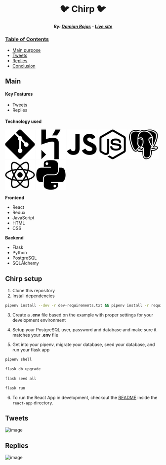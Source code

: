 <h1 align="center">🐦 Chirp 🐦</h1>

<h5 align="center">  By:  <a href="https://github.com/Jared-Kunhart">Damian Rojas</a> - <a href="https://app-chirp-jd.herokuapp.com/login"><i>Live site</i></h5>

### Table of Contents
- [Main purpose](#main)
- [Tweets](#tweets)
- [Replies](#replies)
- [Conclusion](#conclusion)

## Main

#### Key Features
- Tweets
- Replies

#### Technology used

![alt text](https://github.com/Workshape/tech-icons/blob/master/icons/git.svg)
![alt text](https://github.com/Workshape/tech-icons/blob/master/icons/heroku.svg)
![alt text](https://github.com/Workshape/tech-icons/blob/master/icons/javascript.svg)
![alt text](https://github.com/Workshape/tech-icons/blob/master/icons/nodejs.svg)
![alt text](https://github.com/Workshape/tech-icons/blob/master/icons/postgres.svg)
![alt text](https://github.com/Workshape/tech-icons/blob/master/icons/react.svg)
![alt text](https://github.com/Workshape/tech-icons/blob/master/icons/python.svg)

**Frontend**
- React
- Redux
- JavaScript
- HTML
- CSS

**Backend**
- Flask
- Python
- PostgreSQL
- SQLAlchemy
  
## Chirp setup
1. Clone this repository 
2. Install dependencies 
  
  ```bash
  pipenv install --dev -r dev-requirements.txt && pipenv install -r requirements.txt
  ```
3. Create a **.env** file based on the example with proper settings for your
   development environment
4. Setup your PostgreSQL user, password and database and make sure it matches your **.env** file

5. Get into your pipenv, migrate your database, seed your database, and run your flask app

  ```bash
  pipenv shell
  ```

  ```bash
  flask db upgrade
  ```

  ```bash
  flask seed all
  ```

  ```bash
  flask run
  ```
6. To run the React App in development, checkout the [README](./react-app/README.md) inside the `react-app` directory.
  
## Tweets
![image](https://user-images.githubusercontent.com/86801740/169848226-01b47bd7-6108-4d5c-9cc5-6ebfb503907b.png)

## Replies
![image](https://user-images.githubusercontent.com/86801740/169848345-fdf18e3b-51b9-4f56-89dd-2ca48e6b55d4.png)

